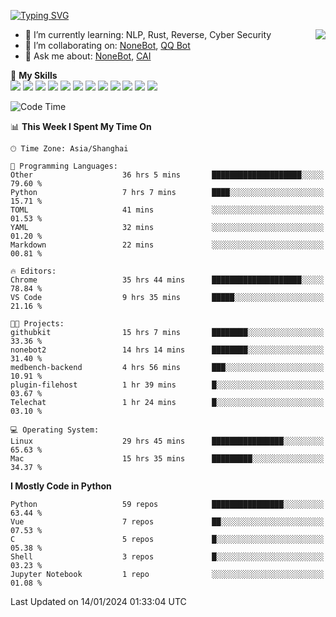 [![Typing SVG](https://readme-typing-svg.herokuapp.com?size=25&duration=2500&color=8C43EA&vCenter=true&width=200&height=40&lines=Hi+there+%F0%9F%91%8B%F0%9F%8F%BB;I'm+yanyongyu)](https://git.io/typing-svg)

<a href="#">
  <img align="right" src="https://github-readme-stats.vercel.app/api?username=yanyongyu&count_private=true&show_icons=true&bg_color=15,f2f7fd,E0EAFC" />
</a>

- 🌱 I’m currently learning: NLP, Rust, Reverse, Cyber Security
- 👯 I’m collaborating on: [NoneBot](https://github.com/nonebot), [QQ Bot](https://github.com/Mrs4s/go-cqhttp)
- 💬 Ask me about: [NoneBot](https://github.com/nonebot), [CAI](https://github.com/cscs181/CAI)

🌟 **My Skills**  
![](https://img.shields.io/badge/-Python-3e74a2?style=flat-square&logo=Python&logoColor=fff)
![](https://img.shields.io/badge/-TypeScript-3178C6?style=flat-square&logo=TypeScript&logoColor=fff)
![](https://img.shields.io/badge/-Vue-4fc08d?style=flat-square&logo=Vue.js&logoColor=fff)
![](https://img.shields.io/badge/-React-2d98ce?style=flat-square&logo=React&logoColor=fff)
![](https://img.shields.io/badge/-FastAPI-009688?style=flat-square&logo=FastAPI&logoColor=fff)
![](https://img.shields.io/badge/-Linux-000000?style=flat-square&logo=Linux&logoColor=fff)
![](https://img.shields.io/badge/-Docker-2496ED?style=flat-square&logo=Docker&logoColor=fff)
![](https://img.shields.io/badge/-Kubernetes-326CE5?style=flat-square&logo=Kubernetes&logoColor=fff)
![](https://img.shields.io/badge/-GitHub%20Actions-2088FF?style=flat-square&logo=GitHubActions&logoColor=fff)
![](https://img.shields.io/badge/-PostgreSQL-4169E1?style=flat-square&logo=PostgreSQL&logoColor=fff)
![](https://img.shields.io/badge/-Redis-DC382D?style=flat-square&logo=Redis&logoColor=fff)
![](https://img.shields.io/badge/-MongoDB-47A248?style=flat-square&logo=MongoDB&logoColor=fff)

<!--START_SECTION:waka-->
![Code Time](http://img.shields.io/badge/Code%20Time-5%2C694%20hrs%2045%20mins-blue)

📊 **This Week I Spent My Time On** 

```text
🕑︎ Time Zone: Asia/Shanghai

💬 Programming Languages: 
Other                    36 hrs 5 mins       ████████████████████░░░░░   79.60 % 
Python                   7 hrs 7 mins        ████░░░░░░░░░░░░░░░░░░░░░   15.71 % 
TOML                     41 mins             ░░░░░░░░░░░░░░░░░░░░░░░░░   01.53 % 
YAML                     32 mins             ░░░░░░░░░░░░░░░░░░░░░░░░░   01.20 % 
Markdown                 22 mins             ░░░░░░░░░░░░░░░░░░░░░░░░░   00.81 % 

🔥 Editors: 
Chrome                   35 hrs 44 mins      ████████████████████░░░░░   78.84 % 
VS Code                  9 hrs 35 mins       █████░░░░░░░░░░░░░░░░░░░░   21.16 % 

🐱‍💻 Projects: 
githubkit                15 hrs 7 mins       ████████░░░░░░░░░░░░░░░░░   33.36 % 
nonebot2                 14 hrs 14 mins      ████████░░░░░░░░░░░░░░░░░   31.40 % 
medbench-backend         4 hrs 56 mins       ███░░░░░░░░░░░░░░░░░░░░░░   10.91 % 
plugin-filehost          1 hr 39 mins        █░░░░░░░░░░░░░░░░░░░░░░░░   03.67 % 
Telechat                 1 hr 24 mins        █░░░░░░░░░░░░░░░░░░░░░░░░   03.10 % 

💻 Operating System: 
Linux                    29 hrs 45 mins      ████████████████░░░░░░░░░   65.63 % 
Mac                      15 hrs 35 mins      █████████░░░░░░░░░░░░░░░░   34.37 % 
```

**I Mostly Code in Python** 

```text
Python                   59 repos            ████████████████░░░░░░░░░   63.44 % 
Vue                      7 repos             ██░░░░░░░░░░░░░░░░░░░░░░░   07.53 % 
C                        5 repos             █░░░░░░░░░░░░░░░░░░░░░░░░   05.38 % 
Shell                    3 repos             █░░░░░░░░░░░░░░░░░░░░░░░░   03.23 % 
Jupyter Notebook         1 repo              ░░░░░░░░░░░░░░░░░░░░░░░░░   01.08 % 
```




 Last Updated on 14/01/2024 01:33:04 UTC
<!--END_SECTION:waka-->
